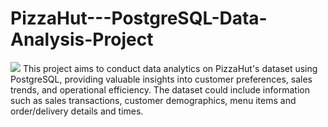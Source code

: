 # PizzaHut---PostgreSQL-Data-Analysis-Project
![](https://private-user-images.githubusercontent.com/117306110/327653378-6d156d26-c14e-43f7-a163-3fdad61ce55f.png?jwt=eyJhbGciOiJIUzI1NiIsInR5cCI6IkpXVCJ9.eyJpc3MiOiJnaXRodWIuY29tIiwiYXVkIjoicmF3LmdpdGh1YnVzZXJjb250ZW50LmNvbSIsImtleSI6ImtleTUiLCJleHAiOjE3MTQ3MTQ4MDAsIm5iZiI6MTcxNDcxNDUwMCwicGF0aCI6Ii8xMTczMDYxMTAvMzI3NjUzMzc4LTZkMTU2ZDI2LWMxNGUtNDNmNy1hMTYzLTNmZGFkNjFjZTU1Zi5wbmc_WC1BbXotQWxnb3JpdGhtPUFXUzQtSE1BQy1TSEEyNTYmWC1BbXotQ3JlZGVudGlhbD1BS0lBVkNPRFlMU0E1M1BRSzRaQSUyRjIwMjQwNTAzJTJGdXMtZWFzdC0xJTJGczMlMkZhd3M0X3JlcXVlc3QmWC1BbXotRGF0ZT0yMDI0MDUwM1QwNTM1MDBaJlgtQW16LUV4cGlyZXM9MzAwJlgtQW16LVNpZ25hdHVyZT05ZDFmMmVhM2YzODY5ODUxNDViNTUxNDFmNTliZGZkMDEzZjhiODA1MzA2NDhjZmE1Y2QwNWI1YzljMGIxN2VkJlgtQW16LVNpZ25lZEhlYWRlcnM9aG9zdCZhY3Rvcl9pZD0wJmtleV9pZD0wJnJlcG9faWQ9MCJ9.qyqucbcvRTkR1dlWU2e9UJbtIpz_zGrHxVwEWGDSrI0)
This project aims to conduct data analytics on PizzaHut's dataset using PostgreSQL, providing valuable insights into customer preferences, sales trends, and operational efficiency. The dataset could include information such as sales transactions, customer demographics, menu items and order/delivery details and times.

